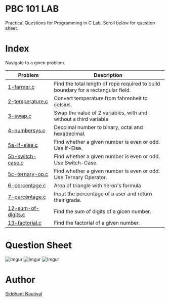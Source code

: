 # PBC 101 LAB
Practical Questions for Programming in C Lab.
Scroll below for question sheet.

# Index
Navigate to a given problem.

| Problem      | Description |
| ----------- | ----------- |
| [1-farmer.c](https://github.com/WatashiwaSid/c-dev/blob/main/PBC-101-LAB/1-farmer.c)      | Find the total length of rope required to build boundary for a rectangular field.       |
| [2-temperature.c](https://github.com/WatashiwaSid/c-dev/blob/main/PBC-101-LAB/2-temperature.c)   | Convert temperature from fahrenheit to celsius.        |
| [3-swap.c](https://github.com/WatashiwaSid/c-dev/blob/main/PBC-101-LAB/3-swap.c) | Swap the value of 2 variables, with and without a third variable. |
| [4-numbersys.c](https://github.com/WatashiwaSid/c-dev/blob/main/PBC-101-LAB/4-numbersys.c) | Deccimal number to binary, octal and hexadecimal. |
| [5a-if-else.c](https://github.com/WatashiwaSid/c-dev/blob/main/PBC-101-LAB/5a-if-else.c)   | Find whether a given number is even or odd. Use If-Else.   |
| [5b-switch-case.c](https://github.com/WatashiwaSid/c-dev/blob/main/PBC-101-LAB/5b-switch-case.c)   | Find whether a given number is even or odd. Use Switch-Case.    |
| [5c-ternary-op.c](https://github.com/WatashiwaSid/c-dev/blob/main/PBC-101-LAB/5c-ternary-op)   | Find whether a given number is even or odd. Use Ternary Operator. |
| [6-percentage.c](https://github.com/WatashiwaSid/c-dev/blob/main/PBC-101-LAB/6-heron.c)   | Area of triangle with heron's formula    |
| [7-percentage.c](https://github.com/WatashiwaSid/c-dev/blob/main/PBC-101-LAB/7-percentage.c)   | Input the percentage of a user and return their grade.    |
| [12-sum-of-digits.c](https://github.com/WatashiwaSid/c-dev/blob/main/PBC-101-LAB/12-sum-of-digits.c)   | Find the sum of digits of a gicen number.    |
| [13-factorial.c](https://github.com/WatashiwaSid/c-dev/blob/main/PBC-101-LAB/12-factorial.c)   | Find the factorial of a given number.   |

# Question Sheet
![Imgur](https://i.imgur.com/lhnQYeK.jpg)
![Imgur](https://i.imgur.com/lox4nZc.jpg)
![Imgur](https://i.imgur.com/XT0hBpe.jpg)

# Author
[Siddhant Nautiyal](https://linktr.ee/COMICSID)
